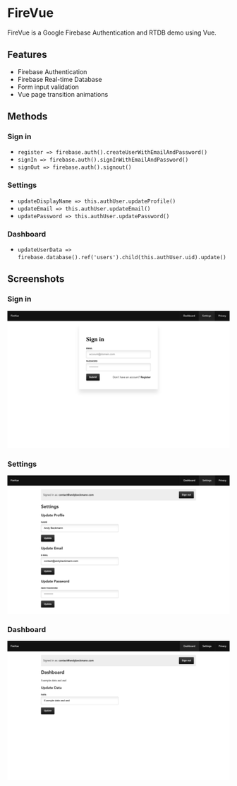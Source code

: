 # FireVue

FireVue is a Google Firebase Authentication and RTDB demo using Vue.

## Features

- Firebase Authentication
- Firebase Real-time Database
- Form input validation
- Vue page transition animations

## Methods

### Sign in

- ```register => firebase.auth().createUserWithEmailAndPassword()```
- ```signIn => firebase.auth().signInWithEmailAndPassword()```
- ```signOut => firebase.auth().signout()```

### Settings

- ```updateDisplayName => this.authUser.updateProfile()```
- ```updateEmail => this.authUser.updateEmail()```
- ```updatePassword => this.authUser.updatePassword()```

### Dashboard

- ```updateUserData => firebase.database().ref('users').child(this.authUser.uid).update()```

## Screenshots

### Sign in
![Screenshot](/screenshot1.png?raw=true)

### Settings
![Screenshot](/screenshot2.png?raw=true)

### Dashboard
![Screenshot](/screenshot3.png?raw=true)
